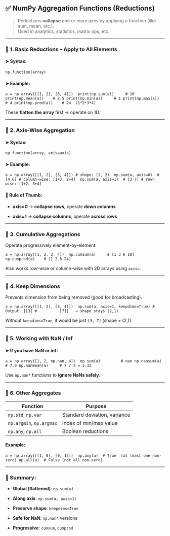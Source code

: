 ## ✅ NumPy Aggregation Functions (Reductions)

> Reductions **collapse** one or more axes by applying a function (like sum, mean, etc.).  
> Used in analytics, statistics, matrix ops, etc.

---

### 🔹 1. **Basic Reductions – Apply to All Elements**

#### ➤ Syntax:

`np.function(array)`

#### ➤ Example:


`a = np.array([[1, 2], [3, 4]])  print(np.sum(a))     # 10 print(np.mean(a))    # 2.5 print(np.min(a))     # 1 print(np.max(a))     # 4 print(np.prod(a))    # 24  (1*2*3*4)`

These **flatten the array** first → operate on 1D.

---

### 🔹 2. **Axis-Wise Aggregation**

#### ➤ Syntax:


`np.function(array, axis=axis)`

#### ➤ Example:



`a = np.array([[1, 2], [3, 4]]) # shape: (2, 2)  np.sum(a, axis=0)  # [4 6] # column-wise: [1+3, 2+4]  np.sum(a, axis=1)  # [3 7] # row-wise: [1+2, 3+4]`

#### 📌 Rule of Thumb:

- **axis=0** → **collapse rows**, operate **down columns**
    
- **axis=1** → **collapse columns**, operate **across rows**
    

---

### 🔹 3. **Cumulative Aggregations**

Operate progressively element-by-element:



`a = np.array([1, 2, 3, 4])  np.cumsum(a)     # [1 3 6 10] np.cumprod(a)    # [1 2 6 24]`

Also works row-wise or column-wise with 2D arrays using `axis=`.

---

### 🔹 4. **Keep Dimensions**

Prevents dimension from being removed (good for broadcasting).


`a = np.array([[1, 2], [3, 4]])  np.sum(a, axis=1, keepdims=True) # Output: [[3] #          [7]]   → shape stays (2,1)`

Without `keepdims=True`, it would be just `[3, 7]` (shape = (2,)).

---

### 🔹 5. **Working with NaN / Inf**

#### ➤ If you have NaN or inf:


`a = np.array([1, 2, np.nan, 4])  np.sum(a)         # nan np.nansum(a)      # 7.0 np.nanmean(a)     # 7 / 3 = 2.33`

Use `np.nan*` functions to **ignore NaNs safely**.

---

### 🔹 6. **Other Aggregates**

|Function|Purpose|
|---|---|
|`np.std`, `np.var`|Standard deviation, variance|
|`np.argmin`, `np.argmax`|Index of min/max value|
|`np.any`, `np.all`|Boolean reductions|

#### Example:



`a = np.array([[1, 0], [0, 1]])  np.any(a)  # True  (at least one non-zero) np.all(a)  # False (not all non-zero)`

---

### 🧠 Summary:

- **Global (flattened)**: `np.sum(a)`
    
- **Along axis**: `np.sum(a, axis=1)`
    
- **Preserve shape**: `keepdims=True`
    
- **Safe for NaN**: `np.nan*` versions
    
- **Progressive**: `cumsum`, `cumprod`